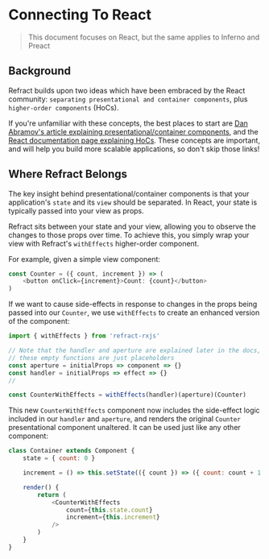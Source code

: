 # Connecting To React

> This document focuses on React, but the same applies to Inferno and Preact

## Background

Refract builds upon two ideas which have been embraced by the React community: `separating presentational and container components`, plus `higher-order components` \(HoCs\).

If you're unfamiliar with these concepts, the best places to start are [Dan Abramov's article explaining presentational/container components](https://medium.com/@dan_abramov/smart-and-dumb-components-7ca2f9a7c7d0), and the [React documentation page explaining HoCs](https://reactjs.org/docs/higher-order-components.html). These concepts are important, and will help you build more scalable applications, so don't skip those links!

## Where Refract Belongs

The key insight behind presentational/container components is that your application's `state` and its `view` should be separated. In React, your state is typically passed into your view as props.

Refract sits between your state and your view, allowing you to observe the changes to those props over time. To achieve this, you simply wrap your view with Refract's `withEffects` higher-order component.

For example, given a simple view component:

```javascript
const Counter = ({ count, increment }) => (
    <button onClick={increment}>Count: {count}</button>
)
```

If we want to cause side-effects in response to changes in the props being passed into our `Counter`, we use `withEffects` to create an enhanced version of the component:

```javascript
import { withEffects } from 'refract-rxjs'

// Note that the handler and aperture are explained later in the docs,
// these empty functions are just placeholders
const aperture = initialProps => component => {}
const handler = initialProps => effect => {}
//

const CounterWithEffects = withEffects(handler)(aperture)(Counter)
```

This new `CounterWithEffects` component now includes the side-effect logic included in our `handler` and `aperture`, and renders the original `Counter` presentational component unaltered. It can be used just like any other component:

```javascript
class Container extends Component {
    state = { count: 0 }

    increment = () => this.setState(({ count }) => ({ count: count + 1 }))

    render() {
        return (
            <CounterWithEffects
                count={this.state.count}
                increment={this.increment}
            />
        )
    }
}
```


